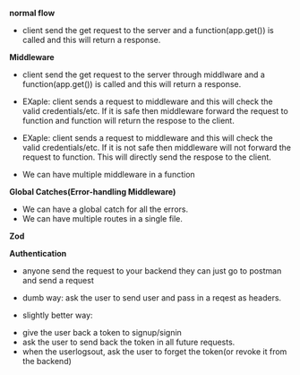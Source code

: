 **normal flow**
- client send the get request to the server and a function(app.get()) is called and this will return a response.

**Middleware**
- client send the get request to the server through middlware and a function(app.get()) is called and this will return a response.

* EXaple: client sends a request to middleware and this will check the valid credentials/etc. If it is safe then middleware forward the request to function and function will return the respose to the client.

* EXaple: client sends a request to middleware and this will check the valid credentials/etc. If it is not safe then middleware will not forward the request to function. This will directly send the respose to the client.

* We can have multiple middleware in a function

**Global Catches(Error-handling Middleware)**
- We can have a global catch for all the errors.
- We can have multiple routes in a single file.

**Zod**


**Authentication**
- anyone send the request to your backend they can just go to postman and send a request

* dumb way: ask the user to send user and pass in a reqest as headers.

* slightly better way: 
- give the user back a token to signup/signin
- ask the user to send back the token in all future requests.
- when the userlogsout, ask the user to forget the token(or revoke it from the backend)
